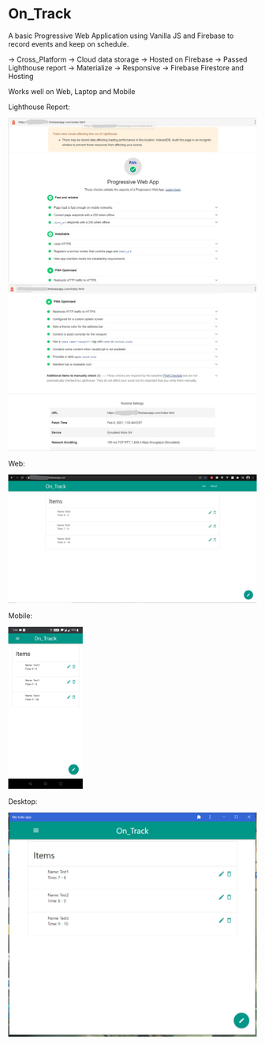 # On_Track

A basic Progressive Web Application using Vanilla JS and Firebase to record events and keep on schedule.

-> Cross_Platform
-> Cloud data storage
-> Hosted on Firebase
-> Passed Lighthouse report
-> Materialize 
-> Responsive
-> Firebase Firestore and Hosting 

Works well on Web, Laptop and Mobile

Lighthouse Report:

<img src="ScreenShots/LR1.jpg">


<img src="ScreenShots/LR2.jpg">

Web:

<img src="ScreenShots/WV.jpg">

Mobile:

<img src="ScreenShots/MV.jpg" height="40%" width="30%">

Desktop:

<img src="ScreenShots/DV.PNG">
